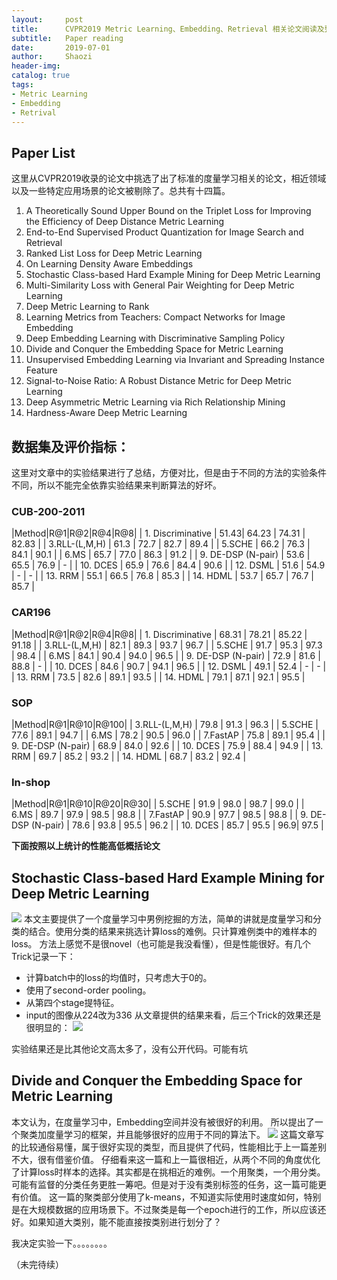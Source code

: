 ```yaml
---
layout:     post
title:      CVPR2019 Metric Learning、Embedding、Retrieval 相关论文阅读及整理
subtitle:   Paper reading
date:       2019-07-01
author:     Shaozi
header-img:
catalog: true
tags:
- Metric Learning
- Embedding
- Retrival
---
```


 
## Paper List

这里从CVPR2019收录的论文中挑选了出了标准的度量学习相关的论文，相近领域以及一些特定应用场景的论文被剔除了。总共有十四篇。

1. A Theoretically Sound Upper Bound on the Triplet Loss for Improving the Efficiency of Deep Distance Metric Learning
2. End-to-End Supervised Product Quantization for Image Search and Retrieval
3. Ranked List Loss for Deep Metric Learning
4. On Learning Density Aware Embeddings
5.  Stochastic Class-based Hard Example Mining for Deep Metric Learning
6. Multi-Similarity Loss with General Pair Weighting for Deep Metric Learning
7.  Deep Metric Learning to Rank
8. Learning Metrics from Teachers: Compact Networks for Image Embedding
9. Deep Embedding Learning with Discriminative Sampling Policy
10. Divide and Conquer the Embedding Space for Metric Learning
11. Unsupervised Embedding Learning via Invariant and Spreading Instance Feature
12. Signal-to-Noise Ratio: A Robust Distance Metric for Deep Metric Learning
13. Deep Asymmetric Metric Learning via Rich Relationship Mining
14. Hardness-Aware Deep Metric Learning

## 数据集及评价指标：

这里对文章中的实验结果进行了总结，方便对比，但是由于不同的方法的实验条件不同，所以不能完全依靠实验结果来判断算法的好坏。

### CUB-200-2011

|Method|R@1|R@2|R@4|R@8|
| 1. Discriminative | 51.43| 64.23 | 74.31 | 82.83 |
| 3.RLL-(L,M,H) | 61.3 | 72.7 | 82.7 | 89.4 |
| 5.SCHE | 66.2 | 76.3 | 84.1 | 90.1 |
| 6.MS | 65.7 | 77.0 | 86.3 | 91.2 |
| 9. DE-DSP (N-pair) | 53.6 | 65.5 | 76.9 | - |
| 10. DCES | 65.9 | 76.6 | 84.4 | 90.6 |
| 12. DSML | 51.6 | 54.9 | - | - |
| 13. RRM | 55.1 | 66.5 | 76.8 | 85.3 |
| 14. HDML | 53.7 | 65.7 | 76.7 | 85.7 |

### CAR196

|Method|R@1|R@2|R@4|R@8|
| 1. Discriminative | 68.31 | 78.21 | 85.22 | 91.18 |
| 3.RLL-(L,M,H) | 82.1 | 89.3 | 93.7 | 96.7 |
| 5.SCHE | 91.7 | 95.3 | 97.3 | 98.4 |
| 6.MS | 84.1 | 90.4 | 94.0 | 96.5 |
| 9. DE-DSP (N-pair) | 72.9 | 81.6 | 88.8 | - |
| 10. DCES | 84.6 | 90.7 | 94.1 | 96.5 |
| 12. DSML | 49.1 | 52.4 | - | - |
| 13. RRM | 73.5 | 82.6 | 89.1 | 93.5 |
| 14. HDML | 79.1 | 87.1 | 92.1 | 95.5 |

### SOP

|Method|R@1|R@10|R@100|
| 3.RLL-(L,M,H) | 79.8 | 91.3 | 96.3 |
| 5.SCHE | 77.6 | 89.1 | 94.7 |
| 6.MS | 78.2 | 90.5 | 96.0 |
| 7.FastAP | 75.8 | 89.1 | 95.4 |
| 9. DE-DSP (N-pair) | 68.9 | 84.0 | 92.6 |
| 10. DCES | 75.9 | 88.4 | 94.9 |
| 13. RRM | 69.7 | 85.2 | 93.2 |
| 14. HDML | 68.7 | 83.2 | 92.4 |

### In-shop

|Method|R@1|R@10|R@20|R@30| 
| 5.SCHE | 91.9 | 98.0 | 98.7 | 99.0 |
| 6.MS | 89.7 | 97.9 | 98.5 | 98.8 |
| 7.FastAP | 90.9 | 97.7 | 98.5 | 98.8 |
| 9. DE-DSP (N-pair) | 78.6 | 93.8 | 95.5 | 96.2 |
| 10. DCES | 85.7 | 95.5 | 96.9| 97.5 |

**下面按照以上统计的性能高低概括论文**

## Stochastic Class-based Hard Example Mining for Deep Metric Learning


![][image-1]
本文主要提供了一个度量学习中男例挖掘的方法，简单的讲就是度量学习和分类的结合。使用分类的结果来挑选计算loss的难例。只计算难例类中的难样本的loss。
方法上感觉不是很novel（也可能是我没看懂），但是性能很好。有几个Trick记录一下：
- 计算batch中的loss的均值时，只考虑大于0的。
- 使用了second-order pooling。
- 从第四个stage提特征。
- input的图像从224改为336
从文章提供的结果来看，后三个Trick的效果还是很明显的：
![][image-2]

实验结果还是比其他论文高太多了，没有公开代码。可能有坑

## Divide and Conquer the Embedding Space for Metric Learning

本文认为，在度量学习中，Embedding空间并没有被很好的利用。 所以提出了一个聚类加度量学习的框架，并且能够很好的应用于不同的算法下。
![][image-3]
这篇文章写的比较通俗易懂，属于很好实现的类型，而且提供了代码，性能相比于上一篇差别不大，很有借鉴价值。
仔细看来这一篇和上一篇很相近，从两个不同的角度优化了计算loss时样本的选择。其实都是在挑相近的难例。一个用聚类，一个用分类。可能有监督的分类任务更胜一筹吧。但是对于没有类别标签的任务，这一篇可能更有价值。
这一篇的聚类部分使用了k-means，不知道实际使用时速度如何，特别是在大规模数据的应用场景下。不过聚类是每一个epoch进行的工作，所以应该还好。如果知道大类别，能不能直接按类别进行划分了？

我决定实验一下。。。。。。。。

（未完待续）

[image-1]:	http://ww1.sinaimg.cn/large/c310f833ly1g4nn6ebjlmj20bw07edhf.jpg
[image-2]:	http://ww1.sinaimg.cn/large/c310f833ly1g4nomt96czj209k03kwer.jpg
[image-3]:	http://ww1.sinaimg.cn/large/c310f833ly1g4nrxraovmj20of07bgpi.jpg